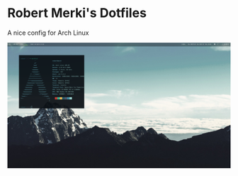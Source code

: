 # Robert Merki's Dotfiles
A nice config for Arch Linux

![/Wallpaper/screenshot.png](/Wallpaper/screenshot.png)
